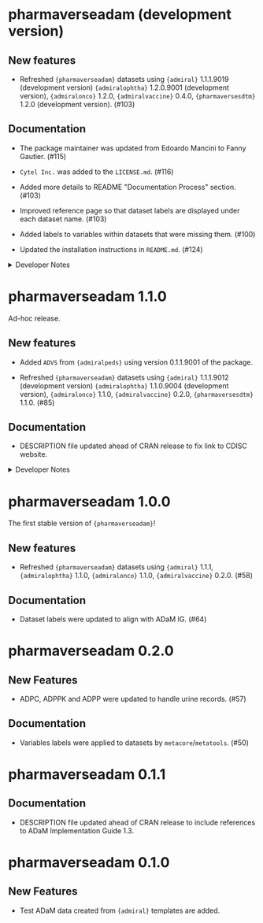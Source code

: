 # pharmaverseadam (development version)

## New features
  
  - Refreshed `{pharmaverseadam}` datasets using `{admiral}` 1.1.1.9019 (development version) `{admiralophtha}` 1.2.0.9001 (development version), `{admiralonco}` 1.2.0, `{admiralvaccine}` 0.4.0, `{pharmaversesdtm}` 1.2.0 (development version). (#103)

## Documentation

  - The package maintainer was updated from Edoardo Mancini to Fanny Gautier. (#115)

  - `Cytel Inc.` was added to the `LICENSE.md`. (#116)

  - Added more details to README "Documentation Process" section. (#103)

  - Improved reference page so that dataset labels are displayed under each dataset name. (#103)

  - Added labels to variables within datasets that were missing them. (#100)
  
  - Updated the installation instructions in `README.md`. (#124)

<details>
<summary>Developer Notes</summary>

- Imported `{tibble}` so that tibble formatting is not lost. (#95)

- Added clearer error messages for template failures. (#121)

- Added alternative text to the pharmaverse badge and logo. (#114)

- Added copyright holder logos. (#113)

</details>

# pharmaverseadam 1.1.0

Ad-hoc release.

## New features

  - Added `ADVS` from `{admiralpeds}` using version 0.1.1.9001 of the package.

  - Refreshed `{pharmaverseadam}` datasets using `{admiral}` 1.1.1.9012 (development version) `{admiralophtha}` 1.1.0.9004 (development version), `{admiralonco}` 1.1.0, `{admiralvaccine}` 0.2.0, `{pharmaversesdtm}` 1.1.0. (#85)

## Documentation

  - DESCRIPTION file updated ahead of CRAN release to fix link to CDISC website.
 
<details>
<summary>Developer Notes</summary>

  - Activated automatic version bumping CICD workflow. (#72)

</details>

# pharmaverseadam 1.0.0

The first stable version of `{pharmaverseadam}`!

## New features

  - Refreshed `{pharmaverseadam}` datasets using `{admiral}` 1.1.1, `{admiralophtha}` 1.1.0, `{admiralonco}` 1.1.0, `{admiralvaccine}` 0.2.0. (#58)
  
## Documentation

  - Dataset labels were updated to align with ADaM IG. (#64) 

# pharmaverseadam 0.2.0

## New Features

  - ADPC, ADPPK and ADPP were updated to handle urine records. (#57)
  
## Documentation

  - Variables labels were applied to datasets by `metacore`/`metatools`. (#50)

# pharmaverseadam 0.1.1

## Documentation

  - DESCRIPTION file updated ahead of CRAN release to include references to ADaM Implementation Guide 1.3.

# pharmaverseadam 0.1.0

## New Features

  - Test ADaM data created from `{admiral}` templates are added.


